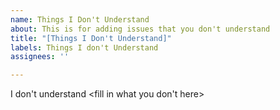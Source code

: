 ```yaml
---
name: Things I Don't Understand
about: This is for adding issues that you don't understand
title: "[Things I Don't Understand]"
labels: Things I don't Understand
assignees: ''

---
```


I don't understand <fill in what you don't here>
